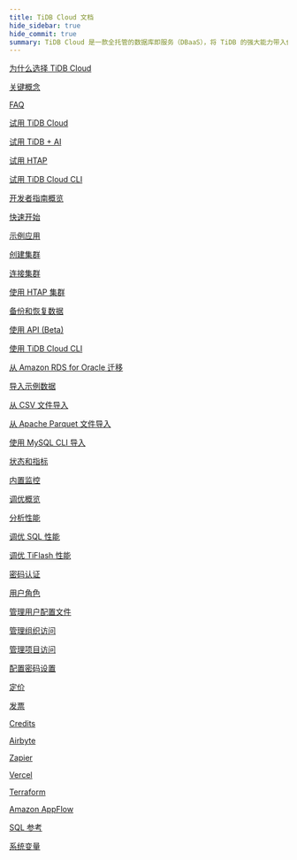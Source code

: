 ```yaml
---
title: TiDB Cloud 文档
hide_sidebar: true
hide_commit: true
summary: TiDB Cloud 是一款全托管的数据库即服务（DBaaS），将 TiDB 的强大能力带入你的云端。它提供丰富的指南、示例和参考资料，帮助你学习、试用、开发、运维、迁移、监控、调优、安全管理、计费、集成和查阅。
---
```


<LearningPathContainer platform="tidb-cloud" title="TiDB Cloud" subTitle="TiDB Cloud 是一款全托管的数据库即服务（DBaaS），将 TiDB 的所有强大特性无缝带入你的云端。在这里，你可以找到使用 TiDB Cloud 所需的各类指南、示例和参考资料，助你高效上手、开发与运维。">

<LearningPath label="学习" icon="cloud1">

[为什么选择 TiDB Cloud](https://docs.pingcap.com/tidbcloud/tidb-cloud-intro/?plan=essential)

[关键概念](https://docs.pingcap.com/tidbcloud/key-concepts/?plan=essential)

[FAQ](https://docs.pingcap.com/tidbcloud/tidb-cloud-faq/?plan=essential)

</LearningPath>

<LearningPath label="试用" icon="cloud5">

[试用 TiDB Cloud](https://docs.pingcap.com/tidbcloud/tidb-cloud-quickstart/?plan=essential)

[试用 TiDB + AI](https://docs.pingcap.com/tidbcloud/vector-search-get-started-using-python/?plan=essential)

[试用 HTAP](https://docs.pingcap.com/tidbcloud/tidb-cloud-htap-quickstart/?plan=essential)

[试用 TiDB Cloud CLI](https://docs.pingcap.com/tidbcloud/get-started-with-cli/?plan=essential)

</LearningPath>

<LearningPath label="开发" icon="doc8">

[开发者指南概览](https://docs.pingcap.com/tidbcloud/dev-guide-overview/?plan=essential)

[快速开始](https://docs.pingcap.com/tidbcloud/dev-guide-build-cluster-in-cloud/?plan=essential)

[示例应用](https://docs.pingcap.com/tidbcloud/dev-guide-sample-application-spring-boot/?plan=essential)

</LearningPath>

<LearningPath label="运维" icon="cloud7">

[创建集群](https://docs.pingcap.com/tidbcloud/create-tidb-cluster-serverless/?plan=essential)

[连接集群](https://docs.pingcap.com/tidbcloud/connect-to-tidb-cluster-serverless/?plan=essential)

[使用 HTAP 集群](https://docs.pingcap.com/tidbcloud/tiflash-overview/?plan=essential)

[备份和恢复数据](https://docs.pingcap.com/tidbcloud/backup-and-restore-serverless/?plan=essential)

[使用 API (Beta)](https://docs.pingcap.com/tidbcloud/api-overview/?plan=essential)

[使用 TiDB Cloud CLI](https://docs.pingcap.com/tidbcloud/get-started-with-cli/?plan=essential)

</LearningPath>

<LearningPath label="迁移" icon="cloud3">

[从 Amazon RDS for Oracle 迁移](https://docs.pingcap.com/tidbcloud/migrate-from-oracle-using-aws-dms/?plan=essential)

[导入示例数据](https://docs.pingcap.com/tidbcloud/import-sample-data-serverless/?plan=essential)

[从 CSV 文件导入](https://docs.pingcap.com/tidbcloud/import-csv-files-serverless/?plan=essential)

[从 Apache Parquet 文件导入](https://docs.pingcap.com/tidbcloud/import-parquet-files-serverless/?plan=essential)

[使用 MySQL CLI 导入](https://docs.pingcap.com/tidbcloud/import-with-mysql-cli-serverless/?plan=essential)

</LearningPath>

<LearningPath label="监控" icon="cloud6">

[状态和指标](https://docs.pingcap.com/tidbcloud/monitor-tidb-cluster/?plan=essential)

[内置监控](https://docs.pingcap.com/tidbcloud/built-in-monitoring/?plan=essential)

</LearningPath>

<LearningPath label="调优" icon="tidb-cloud-tune">

[调优概览](https://docs.pingcap.com/tidbcloud/tidb-cloud-tune-performance-overview/?plan=essential)

[分析性能](https://docs.pingcap.com/tidbcloud/tune-performance/?plan=essential)

[调优 SQL 性能](https://docs.pingcap.com/tidbcloud/tidb-cloud-sql-tuning-overview/?plan=essential)

[调优 TiFlash 性能](https://docs.pingcap.com/tidbcloud/tune-tiflash-performance/?plan=essential)

</LearningPath>

<LearningPath label="安全" icon="users">

[密码认证](https://docs.pingcap.com/tidbcloud/tidb-cloud-password-authentication/?plan=essential)

[用户角色](https://docs.pingcap.com/tidbcloud/manage-user-access#user-roles/?plan=essential)

[管理用户配置文件](https://docs.pingcap.com/tidbcloud/manage-user-access#manage-user-profiles/?plan=essential)

[管理组织访问](https://docs.pingcap.com/tidbcloud/manage-user-access#manage-organization-access/?plan=essential)

[管理项目访问](https://docs.pingcap.com/tidbcloud/manage-user-access#manage-project-access/?plan=essential)

[配置密码设置](https://docs.pingcap.com/tidbcloud/configure-serverless-firewall-rules-for-public-endpoints/?plan=essential)

</LearningPath>

<LearningPath label="计费" icon="cloud2">

[定价](https://docs.pingcap.com/tidbcloud/tidb-cloud-billing#pricing-for-starter/?plan=essential)

[发票](https://docs.pingcap.com/tidbcloud/tidb-cloud-billing#invoices/?plan=essential)

[Credits](https://docs.pingcap.com/tidbcloud/tidb-cloud-billing#credits/?plan=essential)

</LearningPath>

<LearningPath label="集成" icon="cloud4">

[Airbyte](https://docs.pingcap.com/tidbcloud/integrate-tidbcloud-with-airbyte/?plan=essential)

[Zapier](https://docs.pingcap.com/tidbcloud/integrate-tidbcloud-with-zapier/?plan=essential)

[Vercel](https://docs.pingcap.com/tidbcloud/integrate-tidbcloud-with-vercel/?plan=essential)

[Terraform](https://docs.pingcap.com/tidbcloud/terraform-tidbcloud-provider-overview/?plan=essential)

[Amazon AppFlow](https://docs.pingcap.com/tidbcloud/dev-guide-aws-appflow-integration/?plan=essential)

</LearningPath>

<LearningPath label="参考" icon="cloud-dev">

[SQL 参考](https://docs.pingcap.com/tidbcloud/basic-sql-operations/?plan=essential)

[系统变量](https://docs.pingcap.com/tidbcloud/system-variables/?plan=essential)

</LearningPath>

</LearningPathContainer>
